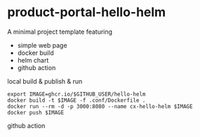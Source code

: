 # product-portal-hello-helm

A minimal project template featuring
- simple web page
- docker build
- helm chart
- github action


local build & publish & run

    export IMAGE=ghcr.io/$GITHUB_USER/hello-helm
    docker build -t $IMAGE -f .conf/Dockerfile .
    docker run --rm -d -p 3000:8080 --name cx-hello-helm $IMAGE
    docker push $IMAGE


github action

    


